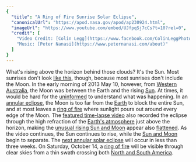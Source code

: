 ```yaml
---
{
  "title": "A Ring of Fire Sunrise Solar Eclipse",
  "canonicalUrl": "https://apod.nasa.gov/apod/ap230924.html",
  "imageUrl": "https://www.youtube.com/embed/UJfpqSj7cCs?t=10?rel=0",
  "credit": [
    "Video Credit: [Colin Legg](https://www.facebook.com/ColinLeggPhotography) & [Geoff Sims](https://www.facebook.com/BeyondBeneath)",
    "Music: [Peter Nanasi](https://www.peternanasi.com/about)"
  ]
}
---
```


What's rising above the horizon behind those clouds? It's the Sun. Most sunrises don't look [like this](https://i0.hippopx.com/photos/807/839/788/cat-pet-cat-cat-maine-coon-cat-preview.jpg), though, because most sunrises don't include the Moon. In the early morning of 2013 May 10, however, from [Western](https://en.wikipedia.org/wiki/Western_Australia) [Australia](https://en.wikipedia.org/wiki/Australia), the Moon was between the Earth and the rising [Sun](https://solarsystem.nasa.gov/solar-system/sun/overview/). At times, it would be hard for the [uninformed](https://apod.nasa.gov/apod/ap130513.html) to understand what was happening. In an [annular eclipse](https://c.tadst.com/gfx/1200x630/annular-solar-eclipse.png), the Moon is too far from the [Earth](https://solarsystem.nasa.gov/planets/earth/overview/) to block the entire Sun, and at most leaves a [ring of fire](https://apod.nasa.gov/apod/ap170301.html) where sunlight pours out around every edge of the Moon. The [featured time-lapse video](https://www.youtube.com/watch?v=UJfpqSj7cCs?t=10) also recorded the eclipse through the high refraction of the [Earth's atmosphere](https://spaceplace.nasa.gov/atmosphere/) just above the horizon, making the [unusual rising Sun and Moon](https://apod.nasa.gov/apod/ap191228.html) appear also [flattened](https://apod.nasa.gov/apod/ap230502.html). As the video continues, the Sun continues to rise, while the [Sun and Moon](https://apod.nasa.gov/apod/ap150403.html) begin to separate. The [next annular solar eclipse](https://solarsystem.nasa.gov/eclipses/2023/oct-14-annular/where-when/) will occur in less than three weeks. On Saturday, October 14, a [ring of fire](https://apod.nasa.gov/apod/ap030605.html) will be visible through clear skies from a thin swath crossing both [North and South America](https://en.wikipedia.org/wiki/Americas#/media/File:Americas_(orthographic_projection).svg).

